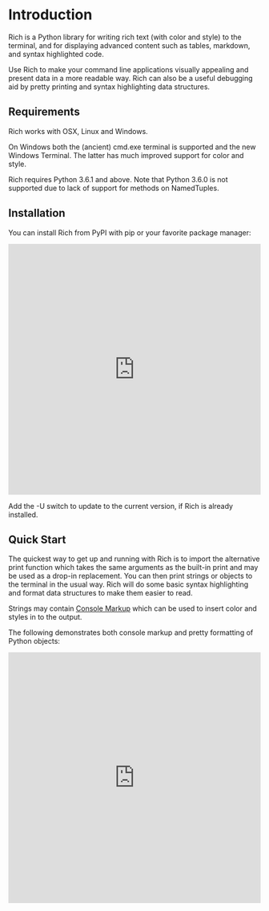 # Introduction

Rich is a Python library for writing rich text (with color and style) to the terminal, and for displaying advanced content such as tables, markdown, and syntax highlighted code.

Use Rich to make your command line applications visually appealing and present data in a more readable way. Rich can also be a useful debugging aid by pretty printing and syntax highlighting data structures.

## Requirements
Rich works with OSX, Linux and Windows.

On Windows both the (ancient) cmd.exe terminal is supported and the new Windows Terminal. The latter has much improved support for color and style.

Rich requires Python 3.6.1 and above. Note that Python 3.6.0 is not supported due to lack of support for methods on NamedTuples.

## Installation

You can install Rich from PyPI with pip or your favorite package manager:
<iframe title="card" style="border: 0;" width="100%" height="500px"
    src="https://embed.tinnable.com/?recordId=403c003b-f442-40c2-a4bd-54260bfeffc0&cardId=50d99d22-2b88-420a-a219-ce253e9d9ff6&collaborationId=KTDCJL63C3GITDX9"></iframe>

Add the -U switch to update to the current version, if Rich is already installed.

## Quick Start

The quickest way to get up and running with Rich is to import the alternative print function which takes the same arguments as the built-in print and may be used as a drop-in replacement.
You can then print strings or objects to the terminal in the usual way. Rich will do some basic syntax highlighting and format data structures to make them easier to read.

Strings may contain [Console Markup](https://rich.readthedocs.io/en/stable/markup.html#console-markup) which can be used to insert color and styles in to the output.

The following demonstrates both console markup and pretty formatting of Python objects:

<iframe title="card" style="border: 0;" width="100%" height="500px"
                        src="https://embed.tinnable.com/?recordId=403c003b-f442-40c2-a4bd-54260bfeffc0&cardId=70909b2d-6b66-4005-b918-fde59f057264&collaborationId=KTDCJL63C3GITDX9"></iframe>
